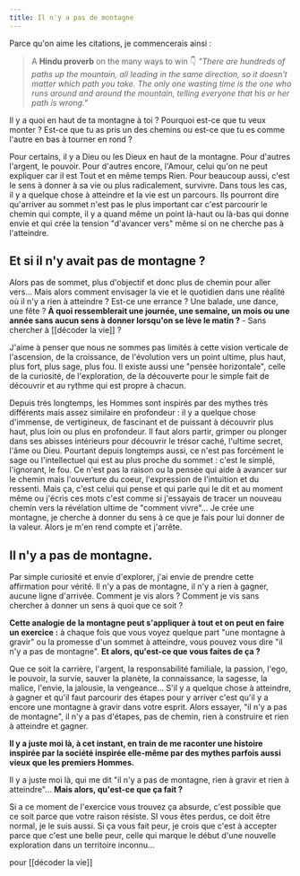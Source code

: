 ```yaml
---
title: Il n'y a pas de montagne
---
```

Parce qu'on aime les citations, je commencerais ainsi :

> A **Hindu proverb** on the many ways to win 👇
*"There are hundreds of paths up the mountain, all leading in the same direction, so it doesn't matter which path you take. The only one wasting time is the one who runs around and around the mountain, telling everyone that his or her path is wrong."*

Il y a quoi en haut de ta montagne à toi ? Pourquoi est-ce que tu veux monter ? Est-ce que tu as pris un des chemins ou est-ce que tu es comme l'autre en bas à tourner en rond ?

Pour certains, il y a Dieu ou les Dieux en haut de la montagne. Pour d'autres l'argent, le pouvoir. Pour d'autres encore, l'Amour, celui qu'on ne peut expliquer car il est Tout et en même temps Rien. Pour beaucoup aussi, c'est le sens à donner à sa vie ou plus radicalement, survivre.
Dans tous les cas, il y a quelque chose à atteindre et la vie est un parcours. Ils pourront dire qu'arriver au sommet n'est pas le plus important car c'est parcourir le chemin qui compte, il y a quand même un point là-haut ou là-bas qui donne envie et qui crée la tension "d'avancer vers" même si on ne cherche pas à l'atteindre.

## Et si il n'y avait pas de montagne ?
Alors pas de sommet, plus d'objectif et donc plus de chemin pour aller vers... Mais alors comment envisager la vie et le quotidien dans une réalité où il n'y a rien à atteindre ? Est-ce une errance ? Une balade, une dance, une fête ? **À quoi ressemblerait une journée, une semaine, un mois ou une année sans aucun sens à donner lorsqu'on se lève le matin ?** - Sans chercher à [[décoder la vie]] ?

J'aime à penser que nous ne sommes pas limités à cette vision verticale de l'ascension, de la croissance, de l'évolution vers un point ultime, plus haut, plus fort, plus sage, plus fou. Il existe aussi une "pensée horizontale", celle de la curiosité, de l'exploration, de la découverte pour le simple fait de découvrir et au rythme qui est propre à chacun.

Depuis très longtemps, les Hommes sont inspirés par des mythes très différents mais assez similaire en profondeur : il y a quelque chose d'immense, de vertigineux, de fascinant et de puissant à découvrir plus haut, plus loin ou plus en profondeur. Il faut alors partir, grimper ou plonger dans ses abisses intérieurs pour découvrir le trésor caché, l'ultime secret, l'âme ou Dieu.
Pourtant depuis longtemps aussi, ce n'est pas forcément le sage ou l'intellectuel qui est au plus proche du sommet : c'est le simplé, l'ignorant, le fou. 
Ce n'est pas la raison ou la pensée qui aide à avancer sur le chemin mais l'ouverture du coeur, l'expression de l'intuition et du ressenti. Mais ça, c'est celui qui pense et qui parle qui le dit et au moment même ou j'écris ces mots c'est comme si j'essayais de tracer un nouveau chemin vers la révélation ultime de "comment vivre"... Je crée une montagne, je cherche à donner du sens à ce que je fais pour lui donner de la valeur. Alors je m'en rend compte et j'arrête.

## Il n'y a pas de montagne.
Par simple curiosité et envie d'explorer, j'ai envie de prendre cette affirmation pour vérité. Il n'y a pas de montagne, il n'y a rien à gagner, aucune ligne d'arrivée.
Comment je vis alors ? Comment je vis sans chercher à donner un sens à quoi que ce soit ?

**Cette analogie de la montagne peut s'appliquer à tout et on peut en faire un exercice :** à chaque fois que vous voyez quelque part "une montagne à gravir" ou la promesse d'un sommet à atteindre, vous pouvez vous dire "il n'y a pas de montagne". **Et alors, qu'est-ce que vous faites de ça ?**

Que ce soit la carrière, l'argent, la responsabilité familiale, la passion, l'ego, le pouvoir, la survie, sauver la planète, la connaissance, la sagesse, la malice, l'envie, la jalousie, la vengeance... S'il y a quelque chose à atteindre, à gagner et qu'il faut parcourir des étapes pour y arriver c'est qu'il y a encore une montagne à gravir dans votre esprit. Alors essayer, "il n'y a pas de montagne", il n'y a pas d'étapes, pas de chemin, rien à construire et rien à atteindre et gagner.

**Il y a juste moi là, à cet instant, en train de me raconter une histoire inspirée par la société inspirée elle-même par des mythes parfois aussi vieux que les premiers Hommes.**

Il y a juste moi là, qui me dit "il n'y a pas de montagne, rien à gravir et rien à atteindre"... **Mais alors, qu'est-ce que ça fait ?**

Si a ce moment de l'exercice vous trouvez ça absurde, c'est possible que ce soit parce que votre raison résiste. SI vous êtes perdus, ce doit être normal, je le suis aussi. Si ça vous fait peur, je crois que c'est à accepter parce que c'est une belle peur, celle qui marque le début d'une nouvelle exploration dans un territoire inconnu...

pour [[décoder la vie]]